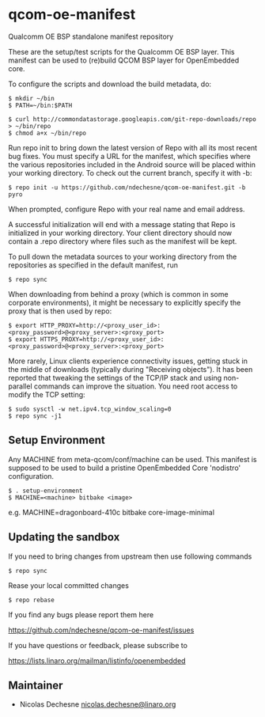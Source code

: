 qcom-oe-manifest
================

Qualcomm OE BSP standalone manifest repository

These are the setup/test scripts for the Qualcomm OE BSP layer. This manifest can be used to (re)build QCOM BSP layer for OpenEmbedded core.

To configure the scripts and download the build metadata, do:
```
$ mkdir ~/bin
$ PATH=~/bin:$PATH

$ curl http://commondatastorage.googleapis.com/git-repo-downloads/repo > ~/bin/repo
$ chmod a+x ~/bin/repo
```
Run repo init to bring down the latest version of Repo with all its most recent bug fixes. You must specify a URL for the manifest, which specifies where the various repositories included in the Android source will be placed within your working directory. To check out the current branch, specify it with -b:
```
$ repo init -u https://github.com/ndechesne/qcom-oe-manifest.git -b pyro
```
When prompted, configure Repo with your real name and email address.

A successful initialization will end with a message stating that Repo is initialized in your working directory. Your client directory should now contain a .repo directory where files such as the manifest will be kept.

To pull down the metadata sources to your working directory from the repositories as specified in the default manifest, run
```
$ repo sync
```
When downloading from behind a proxy (which is common in some corporate environments), it might be necessary to explicitly specify the proxy that is then used by repo:
```
$ export HTTP_PROXY=http://<proxy_user_id>:<proxy_password>@<proxy_server>:<proxy_port>
$ export HTTPS_PROXY=http://<proxy_user_id>:<proxy_password>@<proxy_server>:<proxy_port>
```
More rarely, Linux clients experience connectivity issues, getting stuck in the middle of downloads (typically during "Receiving objects"). It has been reported that tweaking the settings of the TCP/IP stack and using non-parallel commands can improve the situation. You need root access to modify the TCP setting:
```
$ sudo sysctl -w net.ipv4.tcp_window_scaling=0
$ repo sync -j1
```
Setup Environment
-----------------

Any MACHINE from meta-qcom/conf/machine can be used. This manifest is supposed to be used to build a pristine OpenEmbedded Core 'nodistro' configuration.

```
$ . setup-environment
$ MACHINE=<machine> bitbake <image>
```
e.g. MACHINE=dragonboard-410c bitbake core-image-minimal

Updating the sandbox
--------------------

If you need to bring changes from upstream then use following commands
```
$ repo sync
```
Rease your local committed changes
```
$ repo rebase
```
If you find any bugs please report them here

https://github.com/ndechesne/qcom-oe-manifest/issues

If you have questions or feedback, please subscribe to

https://lists.linaro.org/mailman/listinfo/openembedded

Maintainer
-------------------------

* Nicolas Dechesne <nicolas.dechesne@linaro.org>
